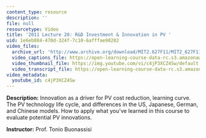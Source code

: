 ```yaml
---
content_type: resource
description: ''
file: null
resourcetype: Video
title: '2011 Lecture 20: R&D Investment & Innovation in PV '
uid: 1e6eb884-470d-324f-7c10-6afffae98202
video_files:
  archive_url: 'http://www.archive.org/download/MIT2.627F11/MIT2_627F11_lec20_300k.mp4 '
  video_captions_file: https://open-learning-course-data-rc.s3.amazonaws.com/2-627-fundamentals-of-photovoltaics-fall-2013/f789d6abf20259fdb53c8f4155550c6f_c4jP3XCZ4Sw.vtt
  video_thumbnail_file: https://img.youtube.com/vi/c4jP3XCZ4Sw/default.jpg
  video_transcript_file: https://open-learning-course-data-rc.s3.amazonaws.com/2-627-fundamentals-of-photovoltaics-fall-2013/0f5ea45ec393367736f371a0cc5ed4a3_c4jP3XCZ4Sw.pdf
video_metadata:
  youtube_id: c4jP3XCZ4Sw
---
```


**Description:** Innovation as a driver for PV cost reduction, learning curve. The PV technology life cycle, and differences in the US, Japanese, German, and Chinese models. How to apply what you've learned in this course to evaluate potential PV innovations.

**Instructor:** Prof. Tonio Buonassisi